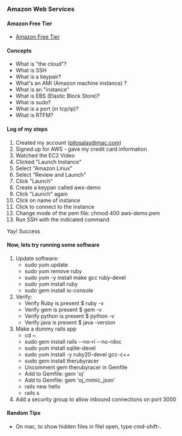 ### Amazon Web Services

#### Amazon Free Tier
* [Amazon Free Tier](http://aws.amazon.com/free/)

#### Concepts
* What is "the cloud"?
* What is SSH
* What is a keypair?
* What's an AMI (Amazon machine instance) ?
* What is an "instance"
* What is EBS (Elastic Block Store)?
* What is sudo?
* What is a port (in tcp/ip)?
* What is RTFM?



#### Log of my steps

1. Created my account (pitosalas@mac.com)
1. Signed up for AWS - gave my credit card information
1. Watched the EC2 Video
1. Clicked "Launch Instance"
1. Select "Amazon Linux"
1. Select "Review and Launch"
1. Click "Launch"
1. Create a keypair called aws-demo
1. Click "Launch" again
1. Click on name of instance
1. Click to connect to the instance
1. Change mode of the pem file: chmod 400 aws-demo.pem
1. Run SSH with the indicated command

Yay! Success

#### Now, lets try running some software

1. Update software: 
	* sudo yum update
	* sudo yum remove ruby
	* sudo yum -y install make gcc ruby-devel
	* sudo yum install ruby
	* sudo gem install io-console
1. Verify:
	* Verify Ruby is present $ ruby -v
	* Verify gem is present $ gem -v
	* Verify python is present $ python -v
	* Verify java is present $ java -version
1. Make a dummy rails app
	* cd ~
	* sudo gem install rails --no-ri --no-rdoc
	* sudo yum install sqlite-devel
	* sudo yum install -y ruby20-devel gcc-c++
	* sudo gem install therubyracer
	* Uncomment gem therubyracer in Gemfile
	* Add to Gemfile: gem 'oj'
    * Add to Gemfile: gem 'oj_mimic_json'
	* rails new hello
	* rails s
1. Add a security group to allow inbound connections on port 3000


#### Random Tips
* On mac, to show hidden files in filel open, type cmd-shift-.


